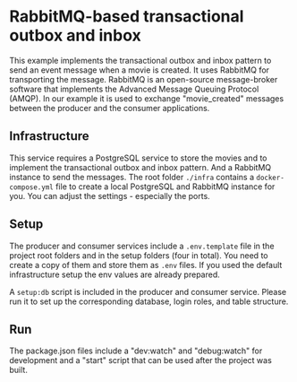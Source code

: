 # RabbitMQ-based transactional outbox and inbox

This example implements the transactional outbox and inbox pattern to send an
event message when a movie is created. It uses RabbitMQ for transporting the
message. RabbitMQ is an open-source message-broker software that implements the
Advanced Message Queuing Protocol (AMQP). In our example it is used to exchange
"movie_created" messages between the producer and the consumer applications.

## Infrastructure

This service requires a PostgreSQL service to store the movies and to implement
the transactional outbox and inbox pattern. And a RabbitMQ instance to send the
messages. The root folder `./infra` contains a `docker-compose.yml` file to
create a local PostgreSQL and RabbitMQ instance for you. You can adjust the
settings - especially the ports.

## Setup

The producer and consumer services include a `.env.template` file in the project
root folders and in the setup folders (four in total). You need to create a copy
of them and store them as `.env` files. If you used the default infrastructure
setup the env values are already prepared.

A `setup:db` script is included in the producer and consumer service. Please run
it to set up the corresponding database, login roles, and table structure.

## Run

The package.json files include a "dev:watch" and "debug:watch" for development
and a "start" script that can be used after the project was built.

